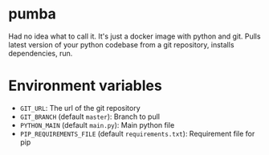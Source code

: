 pumba
=====

Had no idea what to call it. It's just a docker image with python and git.
Pulls latest version of your python codebase from a git repository, installs
dependencies, run.

# Environment variables

* `GIT_URL`: The url of the git repository
* `GIT_BRANCH` (default `master`): Branch to pull
* `PYTHON_MAIN` (default `main.py`): Main python file
* `PIP_REQUIREMENTS_FILE` (default `requirements.txt`): Requirement file for
  pip
